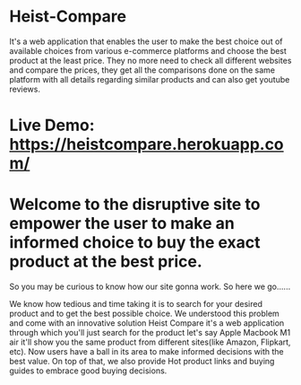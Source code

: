 # Heist-Compare

It's a web application that enables the user to make the best choice out of available choices from various e-commerce platforms and choose the best product at the least price. They no more need to check all different websites and compare the prices, they get all the comparisons done on the same platform with all details regarding similar products and can also get youtube reviews.

# Live Demo: https://heistcompare.herokuapp.com/
# Welcome to the disruptive site to empower the user to make an informed choice to buy the exact product at the best price.

So you may be curious to know how our site gonna work. So here we go......

We know how tedious and time taking it is to search for your desired product and to get the best possible choice. We understood this problem and come with an innovative solution Heist Compare it's a web application through which you'll just search for the product let's say Apple Macbook M1 air it'll show you the same product from different sites(like Amazon, Flipkart, etc). Now users have a ball in its area to make informed decisions with the best value. On top of that, we also provide Hot product links and buying guides to embrace good buying decisions.

